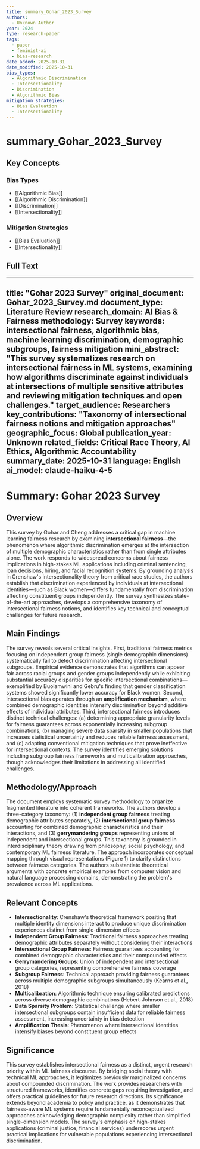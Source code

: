 ```yaml
---
title: summary_Gohar_2023_Survey
authors:
  - Unknown Author
year: 2024
type: research-paper
tags:
  - paper
  - feminist-ai
  - bias-research
date_added: 2025-10-31
date_modified: 2025-10-31
bias_types:
  - Algorithmic Discrimination
  - Intersectionality
  - Discrimination
  - Algorithmic Bias
mitigation_strategies:
  - Bias Evaluation
  - Intersectionality
---
```


# summary_Gohar_2023_Survey

## Key Concepts

### Bias Types
- [[Algorithmic Bias]]
- [[Algorithmic Discrimination]]
- [[Discrimination]]
- [[Intersectionality]]

### Mitigation Strategies
- [[Bias Evaluation]]
- [[Intersectionality]]

## Full Text

---
title: "Gohar 2023 Survey"
original_document: Gohar_2023_Survey.md
document_type: Literature Review
research_domain: AI Bias & Fairness
methodology: Survey
keywords: intersectional fairness, algorithmic bias, machine learning discrimination, demographic subgroups, fairness mitigation
mini_abstract: "This survey systematizes research on intersectional fairness in ML systems, examining how algorithms discriminate against individuals at intersections of multiple sensitive attributes and reviewing mitigation techniques and open challenges."
target_audience: Researchers
key_contributions: "Taxonomy of intersectional fairness notions and mitigation approaches"
geographic_focus: Global
publication_year: Unknown
related_fields: Critical Race Theory, AI Ethics, Algorithmic Accountability
summary_date: 2025-10-31
language: English
ai_model: claude-haiku-4-5
---

# Summary: Gohar 2023 Survey

## Overview

This survey by Gohar and Cheng addresses a critical gap in machine learning fairness research by examining **intersectional fairness**—the phenomenon where algorithmic discrimination emerges at the intersection of multiple demographic characteristics rather than from single attributes alone. The work responds to widespread concerns about fairness implications in high-stakes ML applications including criminal sentencing, loan decisions, hiring, and facial recognition systems. By grounding analysis in Crenshaw's intersectionality theory from critical race studies, the authors establish that discrimination experienced by individuals at intersectional identities—such as Black women—differs fundamentally from discrimination affecting constituent groups independently. The survey synthesizes state-of-the-art approaches, develops a comprehensive taxonomy of intersectional fairness notions, and identifies key technical and conceptual challenges for future research.

## Main Findings

The survey reveals several critical insights. First, traditional fairness metrics focusing on independent group fairness (single demographic dimensions) systematically fail to detect discrimination affecting intersectional subgroups. Empirical evidence demonstrates that algorithms can appear fair across racial groups and gender groups independently while exhibiting substantial accuracy disparities for specific intersectional combinations—exemplified by Buolamwini and Gebru's finding that gender classification systems showed significantly lower accuracy for Black women. Second, intersectional bias operates through an **amplification mechanism**, where combined demographic identities intensify discrimination beyond additive effects of individual attributes. Third, intersectional fairness introduces distinct technical challenges: (a) determining appropriate granularity levels for fairness guarantees across exponentially increasing subgroup combinations, (b) managing severe data sparsity in smaller populations that increases statistical uncertainty and reduces reliable fairness assessment, and (c) adapting conventional mitigation techniques that prove ineffective for intersectional contexts. The survey identifies emerging solutions including subgroup fairness frameworks and multicalibration approaches, though acknowledges their limitations in addressing all identified challenges.

## Methodology/Approach

The document employs systematic survey methodology to organize fragmented literature into coherent frameworks. The authors develop a three-category taxonomy: (1) **independent group fairness** treating demographic attributes separately, (2) **intersectional group fairness** accounting for combined demographic characteristics and their interactions, and (3) **gerrymandering groups** representing unions of independent and intersectional groups. This taxonomy is grounded in interdisciplinary theory drawing from philosophy, social psychology, and contemporary ML fairness literature. The approach incorporates conceptual mapping through visual representations (Figure 1) to clarify distinctions between fairness categories. The authors substantiate theoretical arguments with concrete empirical examples from computer vision and natural language processing domains, demonstrating the problem's prevalence across ML applications.

## Relevant Concepts

- **Intersectionality**: Crenshaw's theoretical framework positing that multiple identity dimensions interact to produce unique discrimination experiences distinct from single-dimension effects
- **Independent Group Fairness**: Traditional fairness approaches treating demographic attributes separately without considering their interactions
- **Intersectional Group Fairness**: Fairness guarantees accounting for combined demographic characteristics and their compounded effects
- **Gerrymandering Groups**: Union of independent and intersectional group categories, representing comprehensive fairness coverage
- **Subgroup Fairness**: Technical approach providing fairness guarantees across multiple demographic subgroups simultaneously (Kearns et al., 2018)
- **Multicalibration**: Algorithmic technique ensuring calibrated predictions across diverse demographic combinations (Hebert-Johnson et al., 2018)
- **Data Sparsity Problem**: Statistical challenge where smaller intersectional subgroups contain insufficient data for reliable fairness assessment, increasing uncertainty in bias detection
- **Amplification Thesis**: Phenomenon where intersectional identities intensify biases beyond constituent group effects

## Significance

This survey establishes intersectional fairness as a distinct, urgent research priority within ML fairness discourse. By bridging social theory with technical ML approaches, it legitimizes previously marginalized concerns about compounded discrimination. The work provides researchers with structured frameworks, identifies concrete gaps requiring investigation, and offers practical guidelines for future research directions. Its significance extends beyond academia to policy and practice, as it demonstrates that fairness-aware ML systems require fundamentally reconceptualized approaches acknowledging demographic complexity rather than simplified single-dimension models. The survey's emphasis on high-stakes applications (criminal justice, financial services) underscores urgent practical implications for vulnerable populations experiencing intersectional discrimination.
